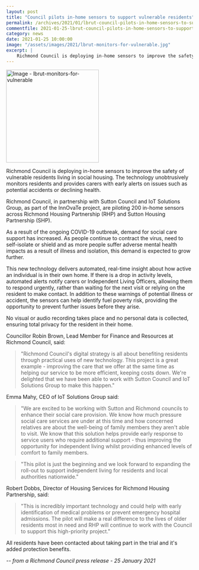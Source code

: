 ```yaml
---
layout: post
title: "Council pilots in-home sensors to support vulnerable residents"
permalink: /archives/2021/01/lbrut-council-pilots-in-home-sensors-to-support-vulnerable-residents.html
commentfile: 2021-01-25-lbrut-council-pilots-in-home-sensors-to-support-vulnerable-residents
category: news
date: 2021-01-25 10:00:00
image: "/assets/images/2021/lbrut-monitors-for-vulnerable.jpg"
excerpt: |
    Richmond Council is deploying in-home sensors to improve the safety of vulnerable residents living in social housing. The technology unobtrusively monitors residents and provides carers with early alerts on issues such as potential accidents or declining health.
---
```

<a href="/assets/images/2021/lbrut-monitors-for-vulnerable.jpg" title="Click for a larger image"><img src="/assets/images/2021/lbrut-monitors-for-vulnerable-thumb.jpg" width="250" alt="Image - lbrut-monitors-for-vulnerable"  class="photo right"/></a>

Richmond Council is deploying in-home sensors to improve the safety of vulnerable residents living in social housing. The technology unobtrusively monitors residents and provides carers with early alerts on issues such as potential accidents or declining health.

Richmond Council, in partnership with Sutton Council and IoT Solutions Group, as part of the InnOvaTe project, are piloting 200 in-home sensors across Richmond Housing Partnership (RHP) and Sutton Housing Partnership (SHP).

As a result of the ongoing COVID-19 outbreak, demand for social care support has increased. As people continue to contract the virus, need to self-isolate or shield and as more people suffer adverse mental health impacts as a result of illness and isolation, this demand is expected to grow further.

This new technology delivers automated, real-time insight about how active an individual is in their own home. If there is a drop in activity levels, automated alerts notify carers or Independent Living Officers, allowing them to respond urgently, rather than waiting for the next visit or relying on the resident to make contact. In addition to these warnings of potential illness or accident, the sensors can help identify fuel poverty risk, providing the opportunity to prevent further issues before they arise.

No visual or audio recording takes place and no personal data is collected, ensuring total privacy for the resident in their home.

Councillor Robin Brown, Lead Member for Finance and Resources at Richmond Council, said:

> "Richmond Council's digital strategy is all about benefiting residents through practical uses of new technology. This project is a great example - improving the care that we offer at the same time as helping our service to be more efficient, keeping costs down. We're delighted that we have been able to work with Sutton Council and IoT Solutions Group to make this happen."

Emma Mahy, CEO of IoT Solutions Group said:

> "We are excited to be working with Sutton and Richmond councils to enhance their social care provision. We know how much pressure social care services are under at this time and how concerned relatives are about the well-being of family members they aren't able to visit. We know that this solution helps provide early response to service users who require additional support - thus improving the opportunity for independent living whilst providing enhanced levels of comfort to family members.

> "This pilot is just the beginning and we look forward to expanding the roll-out to support independent living for residents and local authorities nationwide."

Robert Dobbs, Director of Housing Services for Richmond Housing Partnership, said:

> "This is incredibly important technology and could help with early identification of medical problems or prevent emergency hospital admissions. The pilot will make a real difference to the lives of older residents most in need and RHP will continue to work with the Council to support this high-priority project."

All residents have been contacted about taking part in the trial and it's added protection benefits.


<cite>-- from a Richmond Council press release - 25 January 2021</cite>
